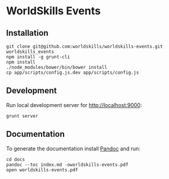 # WorldSkills Events

## Installation

```
git clone git@github.com:worldskills/worldskills-events.git worldskills_events
npm install -g grunt-cli
npm install
./node_modules/bower/bin/bower install
cp app/scripts/config.js.dev app/scripts/config.js
```

## Development

Run local development server for [http://localhost:9000](http://localhost:9000/):

```
grunt server
```

## Documentation

To generate the documentation install [Pandoc](http://johnmacfarlane.net/pandoc/) and run:

```
cd docs
pandoc --toc index.md -oworldskills-events.pdf
open worldskills-events.pdf
```
